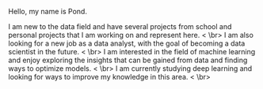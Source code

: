 Hello, my name is Pond.

I am new to the data field and have several projects from school and personal projects that I am working on and represent here. < \br>
I am also looking for a new job as a data analyst, with the goal of becoming a data scientist in the future. < \br>
I am interested in the field of machine learning and enjoy exploring the insights that can be gained from data and finding ways to optimize models. < \br>
I am currently studying deep learning and looking for ways to improve my knowledge in this area. < \br>

